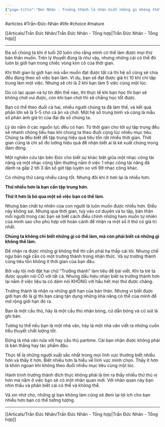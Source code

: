 ```yaml
---
{"page-title":"Đức Nhân - Trưởng thành là nhận biết những gì không thể","url":"https://www.facebook.com/ducnhan89/posts/pfbid0uTTikUDCeKAHf73yFhma6oaXiCFXkJM9FPFYsMVwWmB4hQmsQLdEHR3CFTT69JPJl","telegraph_page_url":"https://telegra.ph/Đức-Nhân---Trưởng-thành-là-nhận-biết-những-gì-không-thể-08-09","telegraph_page_path":"Đức-Nhân---Trưởng-thành-là-nhận-biết-những-gì-không-thể-08-09","dg-publish":true,"permalink":"/articals/tran-duc-nhan/duc-nhan-truong-thanh-la-nhan-biet-nhung-gi-khong-the/","dgPassFrontmatter":true}
---
```


#articles #Trần-Đức-Nhân #life #choice #mature

[[Articals/Trần Đức Nhân/Trần Đức Nhân - Tổng hợp\|Trần Đức Nhân - Tổng hợp]]

___

Đa số chúng ta khi ở tuổi 20 luôn cho rằng mình có thể làm được mọi thứ bản thân muốn. Trên lý thuyết đúng là như vậy, nhưng những cái có thể đó luôn bị giới hạn trong chiếc vòng kim cô của thời gian.

Khi thời gian bị giới hạn mà vẫn muốn đạt được tất cả thì hệ số cũng sẽ chia đều đúng theo số việc bạn làm. Ví dụ, bạn sẽ đạt được giá trị 10 khi chỉ tập trung làm một việc. Nhưng sẽ chỉ là 2 khi bạn làm 5 việc cùng một lúc.

Dù có lạc quan và tự tin đến thế nào, thì thực tế khi bạn học thì bạn sẽ không chơi vui được, còn khi bạn chơi thì sẽ chẳng học tốt được.

Bạn có thể theo đuổi cả hai, nhiều người chúng ta đã làm thế, và kết quả phần lớn sẽ là 5-5 cho cả ăn và chơi. Một hệ số trung bình và cũng là mẫu số phản ảnh giá trị của đại đa số chúng ta.

Lý do nằm ở các nguồn lực đều có hạn. Từ thời gian cho tới sự tập trung đều sẽ nhanh chóng tiêu hao khi chúng ta theo đuổi cùng lúc nhiều mục tiêu. Chúng ta đều biết để tập trung hiệu quả tiêu tốn rất nhiều thời gian. Thời gian cũng là chỉ số đo lường hiệu quả để nhận biết ai là kẻ xuất chúng trong đám đông.

Một nghiên cứu tận bên Đức cho biết sự khác biệt giữa một nhạc công tài năng và một nhạc công tầm thường nằm ở việc 1 nhạc công tài năng đã dành ra gấp 2 tới 3 lần số giờ tập luyện so với 99 nhạc công khác.

Có những thứ càng nhiều càng tốt. Nhưng đôi khi ít hơn lại là nhiều hơn.

**Thứ nhiều hơn là bạn cần tập trung hơn.**

**Thứ ít hơn là bỏ qua một số việc bạn có thể làm.**

Nhưng bản chất tự nhiên của con người là luôn muốn được nhiều hơn. Điều này không sai. Nhưng qua thời gian, tuỳ vào cơ duyên và tu tập, bản thân mỗi người trong các bạn sẽ biết cách điều chỉnh những ham muốn tự nhiên của mình sao cho phù hợp với hoàn cảnh để nhận ra một số ít thứ có giá trị nhất.

**Chúng ta không chỉ biết những gì có thể làm, mà còn phải biết cả những gì không thể làm.**

Để nhận ra được những gì không thể thì cần phải hạ thấp cái tôi. Nhưng chế ngự bản ngã cần có một trưởng thành trong nhận thức. Và sự trưởng thành cũng tiêu tốn không ít thời gian của bạn đâu.

Bởi vậy tôi mới đặt hai chữ “Trưởng thành” làm tiêu đề bài viết. Khi ta trẻ ta được quyền nói CÓ với tất cả. Nhưng dấu hiệu nhận biết ta trưởng thành hơn lại nằm ở việc liệu ta có dám nói KHÔNG với hầu hết mọi thứ được chăng.

Trưởng thành là nhận ra những giới hạn của bản thân. Nhưng vì biết được giới hạn đó là gì thì bạn càng tận dụng những khả năng có thể của mình để mở rộng giới hạn đó ra.

Bạn là một cầu thủ, hãy là một cầu thủ nhận bóng, cứ dẫn bóng và cứ sút là ghi bàn.

Tương tự thế nếu bạn là một nhà văn, hãy là một nhà văn viết ra những cuốn tiểu thuyết chất lượng tốt.

Đừng là nhà văn nửa vời hay cầu thủ partime. Cái bạn nhận được không phải là bàn thắng hay tác phẩm đâu.

Thực tế là những người xuất sắc nhất trong mọi lĩnh vực thường biết nhiều hơn và thấy ít hơn. Biết nhiều hơn là hiểu về lĩnh vực mình chọn. Thấy ít hơn là khôn ngoan khi không theo đuổi nhiều mục tiêu cùng một lúc.

Hành trình trưởng thành đích thực không phải là tìm ra thấy nhiều thứ thú vị hơn mà nằm ở việc bạn sẽ có một nhãn quan mới. Với nhãn quan này bạn nhìn thấu và phân biết cái có thể và không thể.

Và xin nhớ cho, những gì bạn không làm cũng sẽ đem lại lợi ích cho bạn nhiều hơn bạn có thể tưởng tượng.

---

[[Articals/Trần Đức Nhân/Trần Đức Nhân - Tổng hợp\|Trần Đức Nhân - Tổng hợp]]